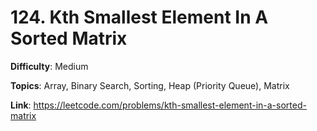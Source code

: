 # 124. Kth Smallest Element In A Sorted Matrix

**Difficulty**: Medium

**Topics**: Array, Binary Search, Sorting, Heap (Priority Queue), Matrix

**Link**: https://leetcode.com/problems/kth-smallest-element-in-a-sorted-matrix
